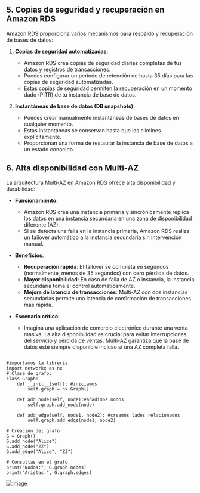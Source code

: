 
## 5. Copias de seguridad y recuperación en Amazon RDS

Amazon RDS proporciona varios mecanismos para respaldo y recuperación de bases de datos:

1. **Copias de seguridad automatizadas**:
   - Amazon RDS crea copias de seguridad diarias completas de tus datos y registros de transacciones.
   - Puedes configurar un período de retención de hasta 35 días para las copias de seguridad automatizadas.
   - Estas copias de seguridad permiten la recuperación en un momento dado (PITR) de tu instancia de base de datos.

2. **Instantáneas de base de datos (DB snapshots)**:
   - Puedes crear manualmente instantáneas de bases de datos en cualquier momento.
   - Estas instantáneas se conservan hasta que las elimines explícitamente.
   - Proporcionan una forma de restaurar la instancia de base de datos a un estado conocido.

## 6.  Alta disponibilidad con Multi-AZ

La arquitectura Multi-AZ en Amazon RDS ofrece alta disponibilidad y durabilidad:

- **Funcionamiento**:
  - Amazon RDS crea una instancia primaria y sincrónicamente replica los datos en una instancia secundaria en una zona de disponibilidad diferente (AZ).
  - Si se detecta una falla en la instancia primaria, Amazon RDS realiza un failover automático a la instancia secundaria sin intervención manual.

- **Beneficios**:
  - **Recuperación rápida**: El failover se completa en segundos (normalmente, menos de 35 segundos) con cero pérdida de datos.
  - **Mayor disponibilidad**: En caso de falla de AZ o instancia, la instancia secundaria toma el control automáticamente.
  - **Mejora de latencia de transacciones**: Multi-AZ con dos instancias secundarias permite una latencia de confirmación de transacciones más rápida.

- **Escenario crítico**:
  - Imagina una aplicación de comercio electrónico durante una venta masiva. La alta disponibilidad es crucial para evitar interrupciones del servicio y pérdida de ventas. Multi-AZ garantiza que la base de datos esté siempre disponible incluso si una AZ completa falla.
 
````

#importamos la libreria
import networkx as nx
# Clase de grafo:
class Graph:
    def __init__(self): #iniciamos
        self.graph = nx.Graph()

    def add_node(self, node):#añadimos nodos
        self.graph.add_node(node)

    def add_edge(self, node1, node2): #creamos lados relacionados
        self.graph.add_edge(node1, node2)

# Creación del grafo
G = Graph()
G.add_node("Alice")
G.add_node("ZZ")
G.add_edge("Alice", "ZZ")

# Consultas en el grafo
print("Nodos:", G.graph.nodes)
print("Aristas:", G.graph.edges)

````


![image](https://github.com/Fx2048/COMU_REDES/assets/131219987/c98ac17f-336f-428c-8c79-5ff8924576d4)

